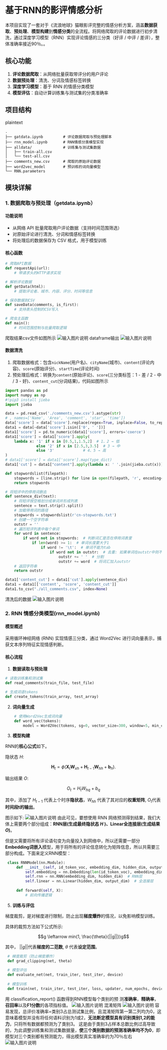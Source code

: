 # 基于RNN的影评情感分析

本项目实现了一套对于《流浪地球》猫眼影评完整的情感分析方案，涵盖**数据获取**、**预处理**、**模型构建**到**情感分类**的全流程。将网络爬取的评论数据进行初步清洗，通过深度学习模型（RNN）实现评论情感的三分类（好评 / 中评 / 差评），整体准确率接近90％。。

## 核心功能

1.  **评论数据爬取**：从网络批量获取带评分的用户评论
2.  **数据预处理**：清洗、分词及情感标签转换
3.  **深度学习模型**：基于 RNN 的情感分类模型
4.  **模型评估**：自动计算训练集与测试集的分类准确率

## 项目结构


plaintext

```plaintext
.
├── gatdata.ipynb         # 评论数据爬取与预处理脚本
├── rnn_model.ipynb       # RNN情感分类模型实现
├── alldata/              # 训练集与测试集数据
│   ├── train-all.csv
│   └── test-all.csv
├── comments_new.csv      # 爬取的原始评论数据
├── word2vec_model        # 预训练的词向量模型
└── RNN.parameters  
```


## 模块详解

### 1. 数据爬取与预处理（getdata.ipynb）

#### 功能说明

-   从网络 API 批量爬取用户评论数据（支持时间范围筛选）
-   对原始评论进行清洗、分词和情感标签转换
-   将处理后的数据保存为 CSV 格式，用于模型训练
#### 核心函数
```python
# 爬取API数据
def requestApi(url):
    # 带请求头的HTTP请求实现

# 解析评论数据
def getData(html):
    # 提取评论者、城市、内容、评分、时间等信息

# 保存数据到CSV
def saveData(comments, is_first):
    # 支持表头控制的CSV写入

# 爬虫主函数
def main():
    # 时间范围控制与批量爬取逻辑

```
爬取结果csv文件如图所示
![输入图片说明](/img/1.jpg)
dataframe输出
![输入图片说明](/img/2.jpg)
#### 数据清洗

1.  爬取数据格式：包含`nickName`(用户名)、`cityName`(城市)、`content`(评论内容)、`score`(原始评分)、`startTime`(评论时间)
2.  预处理后格式：转换为`content`(原始评论)、`score`(三分类标签：1 - 差 / 2 - 中 / 3 - 好)、`content_cut`(分词结果)，代码如图所示
```python
import pandas as pd
import numpy as np
#!pip3 install jieba
import jieba

data = pd.read_csv('./comments_new.csv').astype(str)
# , names=['Name', 'Area', 'comment', 'star', 'time'])
data['score'] = data['score'].replace(regex=True, inplace=False, to_replace=['nan'], value='')
data1 = data[~data['score'].isin(['0', ' '])]
data1['score'] = pd.to_numeric(data1['score'], errors='coerce')
data1['score'] = data1['score'].apply(
    lambda x: '1' if x in [0.5,1,1.5,2]  # 1、2 → 低
              else '2' if x in [2.5,3,3.5]  # 3 → 中
              else '3'             # 4、5 → 高
)
# data1['score'] = data1['score'].map(type_dict)
data1['cut'] = data1["content"].apply(lambda x: ' '.join(jieba.cut(x)))

def stopwordslist(filepath):
    stopwords = [line.strip() for line in open(filepath, 'r', encoding='utf-8').readlines()]
    return stopwords

# 将短评中的停用词删去
def sentence_div(text):
    # 将短评按空格划分成单词并形成列表
    sentence = text.strip().split()
    # 加载停用词的路径
    stopwords = stopwordslist(r'cn-stopwords.txt')
    # 创建一个空字符串
    outstr = ''
    # 遍历短评列表中每个单词
    for word in sentence:
        if word not in stopwords:  # 判断词汇是否在停用词表里
            if len(word) >= 1:  # 单词长度要大于1
                if word != '\t':  # 单词不能为tab
                    if word not in outstr:  # 去重: 如果单词在outstr中则不加入
                        outstr += ' '  # 分割
                        outstr += word  # 将词汇加入outstr
    # 返回字符串
    return outstr

data1['content_cut'] = data1['cut'].apply(sentence_div)
data1 = data1[['content', 'score', 'content_cut']]
data1.to_csv("./all_comments.csv", index=None)
```
清洗后的数据
![输入图片说明](/img/3.jpg)


### 2. RNN 情感分类模型(rnn_model.ipynb)

#### 模型概述

采用循环神经网络 (RNN) 实现情感三分类，通过 Word2Vec 进行词向量表示，捕获文本序列特征实现情感判断。

#### 核心流程

1.  **数据读取与预处理**

```python
# 读取训练集和测试集
def read_comments(train_file, test_file)

# 生成词语tokens
def create_tokens(train_array, test_array)
```
2.  **词向量生成**    
```python
    # 使用Word2Vec生成词向量
    def word_vec(tokens):
        model = Word2Vec(tokens, sg=0, vector_size=300, window=5, min_count=1, epochs=7, negative=10)
```
     
3.  **模型构建**

RNN的**核心公式**如下。

隐状态 $H$:

$$\mathbf{H}_t = \phi(\mathbf{X}_t \mathbf{W}_{xh} + \mathbf{H}_{t-1} \mathbf{W}_{hh}  + \mathbf{b}_h).$$

输出结果 $O$:

$$O_{t} = H_{t}W_{hq} + b_q$$

其中，添加了 ${H}_{t-1}$ 代表上个时序**隐状态**，${W}_{hh}$ 代表了其对应的**权重矩阵**, $O_{t}$代表**时间段t的输出**。

图示如下:
![输入图片说明](/img/4.jpg)
由此可见，要想使用 RNN 网络预测得到结果，我们大体上需要两个部分组成：**RNN层(生成最终隐状态 $H$ )、Linear全连接层(生成结果 $O$)**。

但是又需要将所有评论语句变为向量投入到网络中，所以还需要一部分**Embedding词嵌入**模型，用于将所有的评论信息转化为矩阵信息，所以共需要三部分构成。下面来定义RNN模型：

   ```python
    class RNNModel(nn.Module):
        def __init__(self, id_token_voc, embedding_dim, hidden_dim, output_dim, vectors):
            self.embedding = nn.Embedding(len(id_token_voc), embedding_dim)  # 词嵌入层
            self.rnn = nn.RNN(embedding_dim, hidden_dim)  # RNN层
            self.linear = nn.Linear(hidden_dim, output_dim)  # 全连接层
    
        def forward(self, X):
            # 前向传播逻辑
   ```
    
      
    
5.  **训练与评估**

梯度裁剪，是对梯度进行限制，防止出现**梯度爆炸**的情况，以免影响模型训练。

具体的裁剪方法如下公式所示:

$$g \leftarrow min(1, \frac{\theta}{||g||})g$$

其中， $||g||$代表**梯度的二范数**, $\theta$ 代表**设定范围**。
     
   ```python
    # 梯度裁剪（防止梯度爆炸）
    def grad_clipping(net, theta)
    
    # 模型评估
    def evaluate_net(net, train_iter, test_iter, device)
    
    # 模型训练
    def train(net, train_iter, test_iter, loss, updater, num_epochs, device)
   ```
用 classification_report() 函数得到RNN模型每个类别的预
测**准确率**，**精确率**，**召回率**以及**F1分数**的各项指标值。
![输入图片说明](/img/图片1.png)
混淆矩阵
![输入图片说明](/img/图片2.png)
容易发现，总评价准确率=类别3占总测试集比例，且混淆矩阵第一第二列均为0，这意味着模型并没有将任何语料识别为1或2，**无法断定模型具有识别类别1,2的能力**，只将所有数据都预测为了类别3。
这是由于类别3占样本总数比例过高导致的，为此调整训练集和测试集数据量，**使三个类别数据的预测准确率均不为0**，即模型对三个类别都有预测能力，得出模型真实准确率约为70％左右
![输入图片说明](/img/图片3.png)
    
    
    
      
    
      
    




